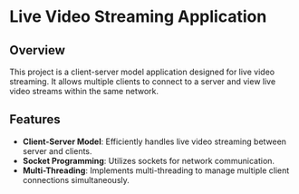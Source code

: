 # Live Video Streaming Application

## Overview
This project is a client-server model application designed for live video streaming. It allows multiple clients to connect to a server and view live video streams within the same network.

## Features
- **Client-Server Model**: Efficiently handles live video streaming between server and clients.
- **Socket Programming**: Utilizes sockets for network communication.
- **Multi-Threading**: Implements multi-threading to manage multiple client connections simultaneously.


